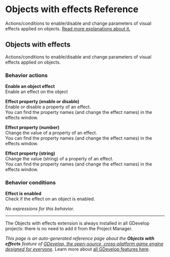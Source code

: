 # Objects with effects Reference

Actions/conditions to enable/disable and change parameters of visual effects applied on objects. [Read more explanations about it.](/gdevelop5/objects)



## Objects with effects 

Actions/conditions to enable/disable and change parameters of visual effects applied on objects. 

### Behavior actions

**Enable an object effect**  
Enable an effect on the object

**Effect property (enable or disable)**  
Enable or disable a property of an effect.  
You can find the property names (and change the effect names) in the effects window.

**Effect property (number)**  
Change the value of a property of an effect.  
You can find the property names (and change the effect names) in the effects window.

**Effect property (string)**  
Change the value (string) of a property of an effect.  
You can find the property names (and change the effect names) in the effects window.

### Behavior conditions

**Effect is enabled**  
Check if the effect on an object is enabled.

_No expressions for this behavior._




---

The Objects with effects extension is always installed in all GDevelop projects: there is no need to add it from the Project Manager.

*This page is an auto-generated reference page about the **Objects with effects** feature of [GDevelop, the open-source, cross-platform game engine designed for everyone](https://gdevelop.io/).* Learn more about [all GDevelop features here](/gdevelop5/all-features).